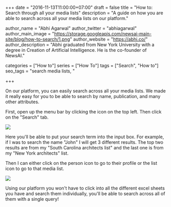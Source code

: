 +++
date = "2016-11-13T11:00:00+07:00"
draft = false
title = "How to: Search through all your media lists"
description = "A guide on how you are able to search across all your media lists on our platform."

author_name = "Abhi Agarwal"
author_twitter = "abhiagarwal"
author_main_image = "https://storage.googleapis.com/newsai-main-site/blog/how-to-search/1.png"
author_website = "https://abhi.co/"
author_description = "Abhi graduated from New York University with a degree in Creation of Artificial Intelligence. He is the co-founder of NewsAI."

categories = ["How to"]
series = ["How To"]
tags = ["Search", "How to"]
seo_tags = "search media lists, "

+++

On our platform, you can easily search across all your media lists. We made it really easy for you to be able to search by name, publication, and many other attributes.

First, open up the menu bar by clicking the icon on the top left. Then click on the "Search" tab.

![](https://storage.googleapis.com/newsai-main-site/blog/how-to-search/1.png)

Here you'll be able to put your search term into the input box. For example, if I was to search the name "John" I will get 3 different results. The top two results are from my "South Carolina architects list" and the last one is from my "New York architects" list.

Then I can either click on the person icon to go to their profile or the list icon to go to that media list.

![](https://storage.googleapis.com/newsai-main-site/blog/how-to-search/3.png)

Using our platform you won't have to click into all the different excel sheets you have and search them individually, you'll be able to search across all of them with a single query!

